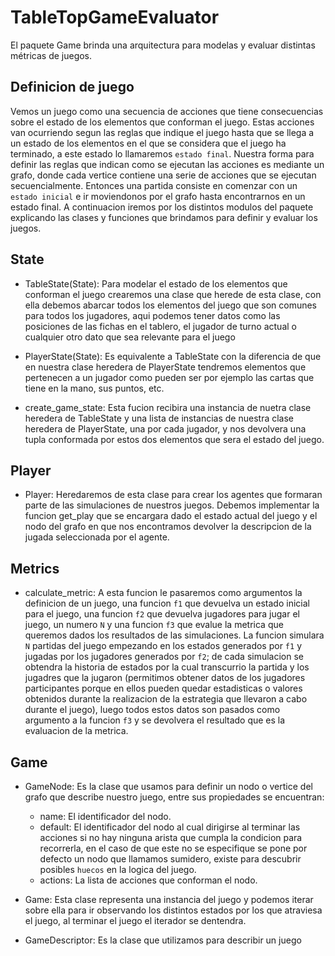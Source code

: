 # TableTopGameEvaluator
El paquete Game brinda una arquitectura para modelas y evaluar distintas métricas de juegos.

## Definicion de juego
Vemos un juego como una secuencia de acciones que tiene consecuencias sobre el estado de los elementos que conforman el juego.
Estas acciones van ocurriendo segun las reglas que indique el juego hasta que se llega a un estado de los elementos en el que se considera que el juego ha terminado, a este estado lo llamaremos `estado final`.
Nuestra forma para definir las reglas que indican como se ejecutan las acciones es mediante un grafo, donde cada vertice contiene una serie de acciones que se ejecutan secuencialmente. Entonces una partida consiste en comenzar con un `estado inicial` e ir moviendonos por el grafo hasta encontrarnos en un estado final. A continuacion iremos por los distintos modulos del paquete explicando las clases y funciones que brindamos para definir y evaluar los juegos.

## State
- TableState(State):
    Para modelar el estado de los elementos que conforman el juego crearemos una clase que herede de esta clase, con ella debemos abarcar todos los elementos del juego que son comunes para todos los jugadores, aqui podemos tener datos como las posiciones de las fichas en el tablero, el jugador de turno actual o cualquier otro dato que sea relevante para el juego

- PlayerState(State):
    Es equivalente a TableState con la diferencia de que en nuestra clase heredera de PlayerState tendremos elementos que pertenecen a un jugador como pueden ser por ejemplo las cartas que tiene en la mano, sus puntos, etc.

- create_game_state:
    Esta fucion recibira una instancia de nuetra clase heredera de TableState y una lista de instancias de nuestra clase heredera de PlayerState, una por cada jugador, y nos devolvera una tupla conformada por estos dos elementos que sera el estado del juego.

## Player
- Player:
    Heredaremos de esta clase para crear los agentes que formaran parte de las simulaciones de nuestros juegos. Debemos implementar la funcion get_play que se encargara dado el estado actual del juego y el nodo del grafo en que nos encontramos devolver la descripcion de la jugada seleccionada por el agente.
    
## Metrics
- calculate_metric:
    A esta funcion le pasaremos como argumentos la definicion de un juego, una funcion `f1` que devuelva un estado inicial para el juego, una funcion `f2` que devuelva jugadores para jugar el juego, un numero `N` y una funcion `f3` que evalue la metrica que queremos dados los resultados de las simulaciones. La funcion simulara `N` partidas del juego empezando en los estados generados por `f1` y jugadas por los jugadores generados por `f2`; de cada simulacion se obtendra la historia de estados por la cual transcurrio la partida y los jugadres que la jugaron (permitimos obtener datos de los jugadores participantes porque en ellos pueden quedar estadisticas o valores obtenidos durante la realizacion de la estrategia que llevaron a cabo durante el juego), luego todos estos datos son pasados como argumento a la funcion `f3` y se devolvera el resultado que es la evaluacion de la metrica.

## Game
- GameNode:
    Es la clase que usamos para definir un nodo o vertice del grafo que describe nuestro juego, entre sus propiedades se encuentran:
    - name: El identificador del nodo.
    - default: El identificador del nodo al cual dirigirse al terminar las acciones si no hay ninguna arista que cumpla la condicion para recorrerla, en el caso de que este no se especifique se pone por defecto un nodo que llamamos sumidero, existe para descubrir posibles `huecos` en la logica del juego.
    - actions: La lista de acciones que conforman el nodo.

- Game:
    Esta clase representa una instancia del juego y podemos iterar sobre ella para ir observando los distintos estados por los que atraviesa el juego, al terminar el juego el iterador se dentendra.

- GameDescriptor:
    Es la clase que utilizamos para describir un juego